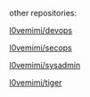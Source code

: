 other repositories:

[l0vemimi/devops](https://github.com/l0vemimi/devops)

[l0vemimi/secops](https://github.com/l0vemimi/secops)

[l0vemimi/sysadmin](https://github.com/l0vemimi/sysadmin)

[l0vemimi/tiger](https://github.com/l0vemimi/tiger)